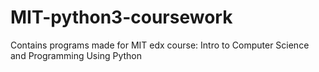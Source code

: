 # MIT-python3-coursework
Contains programs made for MIT edx course: Intro to Computer Science and Programming Using Python
